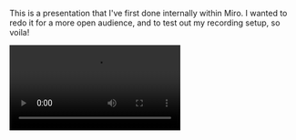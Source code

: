 This is a presentation that I've first done internally within Miro. I wanted to redo it for a more open audience, and to test out my recording setup, so voila!

![](../media/videos/ConwaysLaw.mkv)